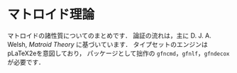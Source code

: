 # マトロイド理論

マトロイドの諸性質についてのまとめです．
論証の流れは，主に D. J. A. Welsh, *Matroid Theory* に基づいています．
タイプセットのエンジンはpLaTeX2eを意図しており，
パッケージとして拙作の `gfncmd`，`gfnlf`，`gfndecox` が必要です．
